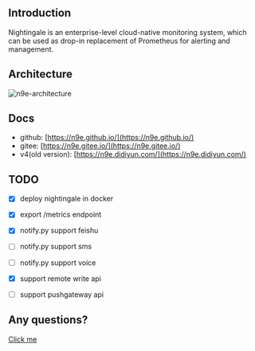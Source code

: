 ## Introduction

Nightingale is an enterprise-level cloud-native monitoring system, which can be used as drop-in replacement of Prometheus for alerting and management.

## Architecture

![n9e-architecture](doc/img/arch.png)

## Docs

- github: [https://n9e.github.io/](https://n9e.github.io/)
- gitee: [https://n9e.gitee.io/](https://n9e.gitee.io/)
- v4(old version): [https://n9e.didiyun.com/](https://n9e.didiyun.com/)

## TODO

- [x] deploy nightingale in docker
- [x] export /metrics endpoint
- [x] notify.py support feishu
- [ ] notify.py support sms
- [ ] notify.py support voice
- [x] support remote write api
- [ ] support pushgateway api


## Any questions?

[Click me](https://s3-gz01.didistatic.com/n9e-pub/image/n9e-wx.png)
